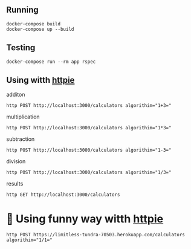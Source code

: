 ## Running

```
docker-compose build
docker-compose up --build
```

## Testing

```
docker-compose run --rm app rspec
```

## Using witth [httpie](https://github.com/jakubroztocil/httpie)

additon
```
http POST http://localhost:3000/calculators algorithim="1+3="
```
multiplication
```
http POST http://localhost:3000/calculators algorithim="1*3="
```
subtraction
```
http POST http://localhost:3000/calculators algorithim="1-3="
````

division
```
http POST http://localhost:3000/calculators algorithim="1/3="
```

results
```
http GET http://localhost:3000/calculators
```

# :metal: Using funny way witth [httpie](https://github.com/jakubroztocil/httpie)

```
http POST https://limitless-tundra-70503.herokuapp.com/calculators algorithim="1/1="
```